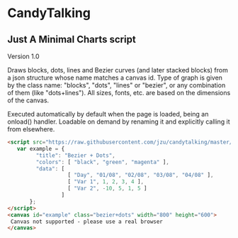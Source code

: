CandyTalking
============

Just A Minimal Charts script
----------------------------

Version 1.0

Draws blocks, dots, lines and Bezier curves (and later stacked blocks)
from a json structure whose name matches a canvas id. Type of graph is
given by the class name: "blocks", "dots", "lines" or "bezier", or any
combination of them (like "dots+lines"). All sizes, fonts, etc. are 
based on the dimensions of the canvas. 

Executed automatically by default when the page is loaded, being an 
onload() handler. Loadable on demand by renaming it and explicitly 
calling it from elsewhere.


```html
<script src="https://raw.githubusercontent.com/jzu/candytalking/master/candytalking.js">
   var example = {
         "title": "Bezier + Dots",
         "colors": [ "black", "green", "magenta" ],
         "data": [
                   [ "Day", "01/08", "02/08", "03/08", "04/08" ],
                   [ "Var 1", 1, 2, 3, 4 ],
                   [ "Var 2", -10, 5, 1, 5 ]
                 ]
       };
</script>
<canvas id="example" class="bezier+dots" width="800" height="600">
 Canvas not supported - please use a real browser
</canvas>
```
